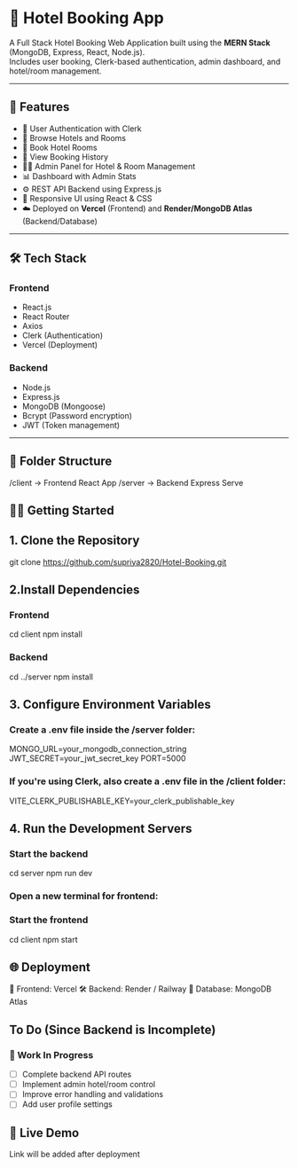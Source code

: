 # 🏨 Hotel Booking App

A Full Stack Hotel Booking Web Application built using the **MERN Stack** (MongoDB, Express, React, Node.js).  
Includes user booking, Clerk-based authentication, admin dashboard, and hotel/room management.

---

## 🚀 Features

- 🔐 User Authentication with Clerk
- 🏨 Browse Hotels and Rooms
- 📅 Book Hotel Rooms
- 📁 View Booking History
- 🧑‍💼 Admin Panel for Hotel & Room Management
- 📊 Dashboard with Admin Stats
- ⚙️ REST API Backend using Express.js
- 🎨 Responsive UI using React & CSS
- ☁️ Deployed on **Vercel** (Frontend) and **Render/MongoDB Atlas** (Backend/Database)

---

## 🛠️ Tech Stack

### Frontend
- React.js
- React Router
- Axios
- Clerk (Authentication)
- Vercel (Deployment)

### Backend
- Node.js
- Express.js
- MongoDB (Mongoose)
- Bcrypt (Password encryption)
- JWT (Token management)

---

## 📁 Folder Structure
/client → Frontend React App
/server → Backend Express Serve

## 🧑‍💻 Getting Started

## 1. Clone the Repository

git clone https://github.com/supriya2820/Hotel-Booking.git

## 2.Install Dependencies

### Frontend
cd client
npm install

### Backend
cd ../server
npm install

## 3. Configure Environment Variables

### Create a .env file inside the /server folder:
MONGO_URL=your_mongodb_connection_string
JWT_SECRET=your_jwt_secret_key
PORT=5000

### If you're using Clerk, also create a .env file in the /client folder:
VITE_CLERK_PUBLISHABLE_KEY=your_clerk_publishable_key

## 4. Run the Development Servers

### Start the backend
cd server
npm run dev

### Open a new terminal for frontend:
### Start the frontend
cd client
npm start

## 🌐 Deployment
🚀 Frontend: Vercel
🛠️ Backend: Render / Railway
💾 Database: MongoDB Atlas

## To Do (Since Backend is Incomplete)
### 🚧 Work In Progress

- [ ] Complete backend API routes
- [ ] Implement admin hotel/room control
- [ ] Improve error handling and validations
- [ ] Add user profile settings

## 🔗 Live Demo
Link will be added after deployment

